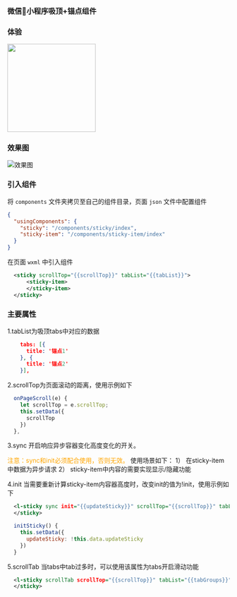 
### 微信小程序吸顶+锚点组件

### 体验

<p>
  <img width="200" src="https://jansan.oss-cn-beijing.aliyuncs.com/qr_code.jpg?Expires=1595210985&OSSAccessKeyId=TMP.3KiJFy5Hhu773NxptNTCA17UR68JFgHdaTc8zyZWjpdXSQNtUe52TVZL9fRnfjSzUtJsgxKBCaecZavGUGYe5H3HHTNPsQ&Signature=3x7a0beRkWR4dg60LE6WXBL%2BEng%3D">
</p>

### 效果图

![效果图](https://jansan.oss-cn-beijing.aliyuncs.com/demo.gif?Expires=1595210937&OSSAccessKeyId=TMP.3KiJFy5Hhu773NxptNTCA17UR68JFgHdaTc8zyZWjpdXSQNtUe52TVZL9fRnfjSzUtJsgxKBCaecZavGUGYe5H3HHTNPsQ&Signature=2orh6PUFJ3Aq7m6mS%2F4%2ByC2M3fg%3D)


### 引入组件

将 `components` 文件夹拷贝至自己的组件目录，页面 `json` 文件中配置组件

```json
{
  "usingComponents": {
    "sticky": "/components/sticky/index",
    "sticky-item": "/components/sticky-item/index"
  }
}
```

在页面 `wxml` 中引入组件
```xml
  <sticky scrollTop="{{scrollTop}}" tabList="{{tabList}}">
      <sticky-item>
      </sticky-item>
  </sticky>
```


### 主要属性

1.tabList为吸顶tabs中对应的数据
```json
    tabs: [{
      title: '锚点1'
    }, {
      title: '锚点2'
    }],
```


2.scrollTop为页面滚动的距离，使用示例如下

```js
  onPageScroll(e) {
    let scrollTop = e.scrollTop;
    this.setData({
      scrollTop
    })
  },
```


3.sync 开启响应异步容器变化高度变化的开关。

<font color=orange>注意：sync和init必须配合使用，否则无效。</font>
使用场景如下：
1） 在sticky-item中数据为异步请求
2） sticky-item中内容的需要实现显示/隐藏功能


4.init 当需要重新计算sticky-item内容器高度时，改变init的值为!init，使用示例如下

```xml
  <l-sticky sync init="{{updateSticky}}" scrollTop="{{scrollTop}}" tabList="{{tabGroups}}">
  </sticky>
```

```js
  initSticky() {
    this.setData({
      updateSticky: !this.data.updateSticky
    })
  }
```
5.scrollTab 当tabs中tab过多时，可以使用该属性为tabs开启滑动功能

```xml
  <l-sticky scrollTab scrollTop="{{scrollTop}}" tabList="{{tabGroups}}">
  </sticky>
```




